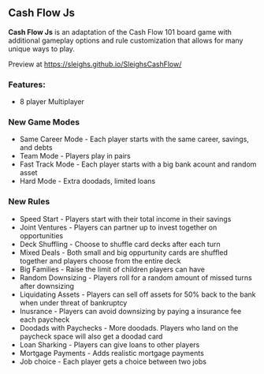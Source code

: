 ## Cash Flow Js

**Cash Flow Js** is an adaptation of the Cash Flow 101 board game with additional gameplay options and rule customization that allows for many unique ways to play.

Preview at https://sleighs.github.io/SleighsCashFlow/

### Features:
* 8 player Multiplayer

### New Game Modes
* Same Career Mode - Each player starts with the same career, savings, and debts
* Team Mode - Players play in pairs
* Fast Track Mode - Each player starts with a big bank acount and random asset
* Hard Mode - Extra doodads, limited loans

### New Rules
* Speed Start - Players start with their total income in their savings
* Joint Ventures - Players can partner up to invest together on opportunities
* Deck Shuffling - Choose to shuffle card decks after each turn 
* Mixed Deals - Both small and big oppurtunity cards are shuffled together and players choose from the entire deck
* Big Families - Raise the limit of children players can have
* Random Downsizing - Players roll for a random amount of missed turns after downsizing
* Liquidating Assets - Players can sell off assets for 50% back to the bank when under threat of bankruptcy
* Inusrance - Players can avoid downsizing by paying a insurance fee each paycheck
* Doodads with Paychecks - More doodads. Players who land on the paycheck space will also get a doodad card
* Loan Sharking - Players can give loans to other players
* Mortgage Payments - Adds realistic mortgage payments
* Job choice - Each player gets a choice between two jobs


